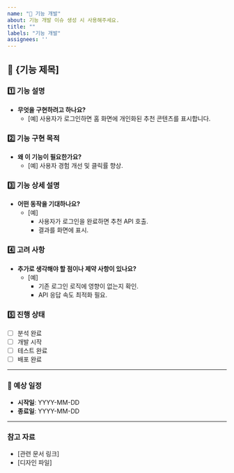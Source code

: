 ```yaml
---
name: "🚀 기능 개발"
about: 기능 개발 이슈 생성 시 사용해주세요.
title: ""
labels: "기능 개발"
assignees: ''
---
```


## 📌 {기능 제목]

### 1️⃣ 기능 설명
- **무엇을 구현하려고 하나요?**
  - [예] 사용자가 로그인하면 홈 화면에 개인화된 추천 콘텐츠를 표시합니다.

### 2️⃣ 기능 구현 목적
- **왜 이 기능이 필요한가요?**
  - [예] 사용자 경험 개선 및 클릭률 향상.

### 3️⃣ 기능 상세 설명
- **어떤 동작을 기대하나요?**
  - [예] 
    - 사용자가 로그인을 완료하면 추천 API 호출.
    - 결과를 화면에 표시.

### 4️⃣ 고려 사항
- **추가로 생각해야 할 점이나 제약 사항이 있나요?**
  - [예] 
    - 기존 로그인 로직에 영향이 없는지 확인.
    - API 응답 속도 최적화 필요.

### 5️⃣ 진행 상태
- [ ] 분석 완료
- [ ] 개발 시작
- [ ] 테스트 완료
- [ ] 배포 완료

---

### 📆 예상 일정
- **시작일**: YYYY-MM-DD
- **종료일**: YYYY-MM-DD

---

### 참고 자료
- [관련 문서 링크]
- [디자인 파일]
